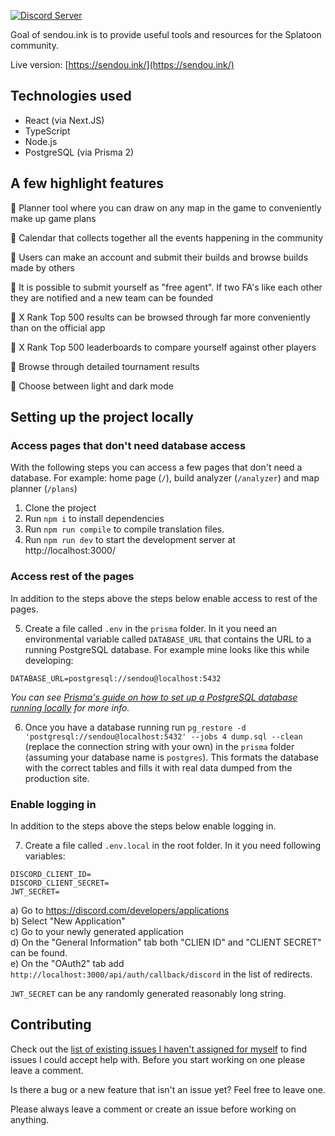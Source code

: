 [![Discord Server](https://discordapp.com/api/guilds/299182152161951744/embed.png)](https://discord.gg/sendou)

Goal of sendou.ink is to provide useful tools and resources for the Splatoon community.

Live version: [https://sendou.ink/](https://sendou.ink/)

## Technologies used

- React (via Next.JS)
- TypeScript
- Node.js
- PostgreSQL (via Prisma 2)

## A few highlight features

🦑 Planner tool where you can draw on any map in the game to conveniently make up game plans

🐙 Calendar that collects together all the events happening in the community

🦑 Users can make an account and submit their builds and browse builds made by others

🐙 It is possible to submit yourself as "free agent". If two FA's like each other they are notified and a new team can be founded

🦑 X Rank Top 500 results can be browsed through far more conveniently than on the official app

🐙 X Rank Top 500 leaderboards to compare yourself against other players

🦑 Browse through detailed tournament results

🐙 Choose between light and dark mode

## Setting up the project locally

### Access pages that don't need database access

With the following steps you can access a few pages that don't need a database. For example: home page (`/`), build analyzer (`/analyzer`) and map planner (`/plans`)

1. Clone the project
2. Run `npm i` to install dependencies
3. Run `npm run compile` to compile translation files.
4. Run `npm run dev` to start the development server at http://localhost:3000/

### Access rest of the pages

In addition to the steps above the steps below enable access to rest of the pages.

5. Create a file called `.env` in the `prisma` folder. In it you need an environmental variable called `DATABASE_URL` that contains the URL to a running PostgreSQL database. For example mine looks like this while developing:

```
DATABASE_URL=postgresql://sendou@localhost:5432
```

_You can see [Prisma's guide on how to set up a PostgreSQL database running locally](https://www.prisma.io/dataguide/postgresql/setting-up-a-local-postgresql-database) for more info._

6. Once you have a database running run `pg_restore -d 'postgresql://sendou@localhost:5432' --jobs 4 dump.sql --clean` (replace the connection string with your own) in the `prisma` folder (assuming your database name is `postgres`). This formats the database with the correct tables and fills it with real data dumped from the production site.

### Enable logging in

In addition to the steps above the steps below enable logging in.

7. Create a file called `.env.local` in the root folder. In it you need following variables:

```
DISCORD_CLIENT_ID=
DISCORD_CLIENT_SECRET=
JWT_SECRET=
```

a) Go to https://discord.com/developers/applications  
b) Select "New Application"  
c) Go to your newly generated application  
d) On the "General Information" tab both "CLIEN ID" and "CLIENT SECRET" can be found.  
e) On the "OAuth2" tab add `http://localhost:3000/api/auth/callback/discord` in the list of redirects.

`JWT_SECRET` can be any randomly generated reasonably long string.

## Contributing

Check out the [list of existing issues I haven't assigned for myself](https://github.com/Sendouc/sendou.ink/issues?q=is%3Aopen+is%3Aissue+no%3Aassignee) to find issues I could accept help with. Before you start working on one please leave a comment.

Is there a bug or a new feature that isn't an issue yet? Feel free to leave one.

Please always leave a comment or create an issue before working on anything.
